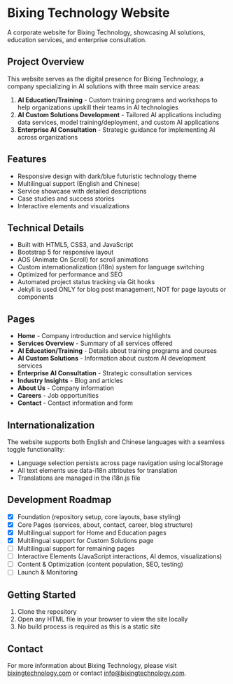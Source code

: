# Bixing Technology Website

A corporate website for Bixing Technology, showcasing AI solutions, education services, and enterprise consultation.

## Project Overview

This website serves as the digital presence for Bixing Technology, a company specializing in AI solutions with three main service areas:

1. **AI Education/Training** - Custom training programs and workshops to help organizations upskill their teams in AI technologies
2. **AI Custom Solutions Development** - Tailored AI applications including data services, model training/deployment, and custom AI applications
3. **Enterprise AI Consultation** - Strategic guidance for implementing AI across organizations

## Features

- Responsive design with dark/blue futuristic technology theme
- Multilingual support (English and Chinese)
- Service showcase with detailed descriptions
- Case studies and success stories
- Interactive elements and visualizations

## Technical Details

- Built with HTML5, CSS3, and JavaScript
- Bootstrap 5 for responsive layout
- AOS (Animate On Scroll) for scroll animations
- Custom internationalization (i18n) system for language switching
- Optimized for performance and SEO
- Automated project status tracking via Git hooks
- Jekyll is used ONLY for blog post management, NOT for page layouts or components

## Pages

- **Home** - Company introduction and service highlights
- **Services Overview** - Summary of all services offered
- **AI Education/Training** - Details about training programs and courses
- **AI Custom Solutions** - Information about custom AI development services
- **Enterprise AI Consultation** - Strategic consultation services
- **Industry Insights** - Blog and articles
- **About Us** - Company information
- **Careers** - Job opportunities
- **Contact** - Contact information and form

## Internationalization

The website supports both English and Chinese languages with a seamless toggle functionality:

- Language selection persists across page navigation using localStorage
- All text elements use data-i18n attributes for translation
- Translations are managed in the i18n.js file

## Development Roadmap

- [x] Foundation (repository setup, core layouts, base styling)
- [x] Core Pages (services, about, contact, career, blog structure)
- [x] Multilingual support for Home and Education pages
- [x] Multilingual support for Custom Solutions page
- [ ] Multilingual support for remaining pages
- [ ] Interactive Elements (JavaScript interactions, AI demos, visualizations)
- [ ] Content & Optimization (content population, SEO, testing)
- [ ] Launch & Monitoring

## Getting Started

1. Clone the repository
2. Open any HTML file in your browser to view the site locally
3. No build process is required as this is a static site

## Contact

For more information about Bixing Technology, please visit [bixingtechnology.com](https://bixingtechnology.com) or contact info@bixingtechnology.com.
